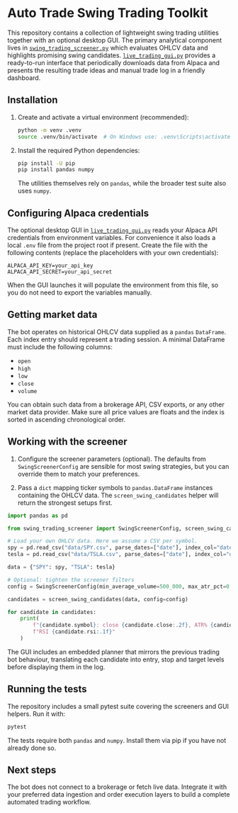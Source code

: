 # Auto Trade Swing Trading Toolkit

This repository contains a collection of lightweight swing trading
utilities together with an optional desktop GUI. The primary analytical
component lives in [`swing_trading_screener.py`](swing_trading_screener.py)
which evaluates OHLCV data and highlights promising swing candidates.
[`live_trading_gui.py`](live_trading_gui.py) provides a ready-to-run
interface that periodically downloads data from Alpaca and presents the
resulting trade ideas and manual trade log in a friendly dashboard.

## Installation

1. Create and activate a virtual environment (recommended):

   ```bash
   python -m venv .venv
   source .venv/bin/activate  # On Windows use: .venv\Scripts\activate
   ```

2. Install the required Python dependencies:

   ```bash
   pip install -U pip
   pip install pandas numpy
   ```

   The utilities themselves rely on `pandas`, while the broader test
   suite also uses `numpy`.

## Configuring Alpaca credentials

The optional desktop GUI in [`live_trading_gui.py`](live_trading_gui.py) reads
your Alpaca API credentials from environment variables.  For convenience it
also loads a local `.env` file from the project root if present.  Create the
file with the following contents (replace the placeholders with your own
credentials):

```text
ALPACA_API_KEY=your_api_key
ALPACA_API_SECRET=your_api_secret
```

When the GUI launches it will populate the environment from this file, so you
do not need to export the variables manually.

## Getting market data

The bot operates on historical OHLCV data supplied as a `pandas`
`DataFrame`. Each index entry should represent a trading session. A
minimal DataFrame must include the following columns:

- `open`
- `high`
- `low`
- `close`
- `volume`

You can obtain such data from a brokerage API, CSV exports, or any other
market data provider. Make sure all price values are floats and the
index is sorted in ascending chronological order.

## Working with the screener

1. Configure the screener parameters (optional). The defaults from
   `SwingScreenerConfig` are sensible for most swing strategies, but you
   can override them to match your preferences.

2. Pass a `dict` mapping ticker symbols to `pandas.DataFrame` instances
   containing the OHLCV data. The `screen_swing_candidates` helper will
   return the strongest setups first.

```python
import pandas as pd

from swing_trading_screener import SwingScreenerConfig, screen_swing_candidates

# Load your own OHLCV data. Here we assume a CSV per symbol.
spy = pd.read_csv("data/SPY.csv", parse_dates=["date"], index_col="date")
tesla = pd.read_csv("data/TSLA.csv", parse_dates=["date"], index_col="date")

data = {"SPY": spy, "TSLA": tesla}

# Optional: tighten the screener filters
config = SwingScreenerConfig(min_average_volume=500_000, max_atr_pct=0.05)

candidates = screen_swing_candidates(data, config=config)

for candidate in candidates:
    print(
        f"{candidate.symbol}: close {candidate.close:.2f}, ATR% {candidate.atr_pct:.2%}, "
        f"RSI {candidate.rsi:.1f}"
    )
```

The GUI includes an embedded planner that mirrors the previous trading
bot behaviour, translating each candidate into entry, stop and target
levels before displaying them in the log.

## Running the tests

The repository includes a small pytest suite covering the screeners and
GUI helpers. Run it with:

```bash
pytest
```

The tests require both `pandas` and `numpy`. Install them via pip if you
have not already done so.

## Next steps

The bot does not connect to a brokerage or fetch live data. Integrate it
with your preferred data ingestion and order execution layers to build a
complete automated trading workflow.
